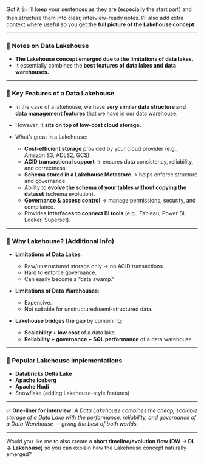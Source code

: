 Got it 👍 I’ll keep your sentences as they are (especially the start part) and then structure them into clear, interview-ready notes. I’ll also add extra context where useful so you get the **full picture of the Lakehouse concept**.

---

### 📒 Notes on Data Lakehouse

* **The Lakehouse concept emerged due to the limitations of data lakes.**
* It essentially combines the **best features of data lakes and data warehouses.**

---

### 🔹 Key Features of a Data Lakehouse

* In the case of a lakehouse, we have **very similar data structure and data management features** that we have in our data warehouse.
* However, it **sits on top of low-cost cloud storage.**
* What’s great in a Lakehouse:

  * **Cost-efficient storage** provided by your cloud provider (e.g., Amazon S3, ADLS2, GCS).
  * **ACID transactional support** → ensures data consistency, reliability, and correctness.
  * **Schema stored in a Lakehouse Metastore** → helps enforce structure and governance.
  * Ability to **evolve the schema of your tables without copying the dataset** (schema evolution).
  * **Governance & access control** → manage permissions, security, and compliance.
  * Provides **interfaces to connect BI tools** (e.g., Tableau, Power BI, Looker, Superset).

---

### 🔹 Why Lakehouse? (Additional Info)

* **Limitations of Data Lakes**:

  * Raw/unstructured storage only → no ACID transactions.
  * Hard to enforce governance.
  * Can easily become a “data swamp.”
* **Limitations of Data Warehouses**:

  * Expensive.
  * Not suitable for unstructured/semi-structured data.
* **Lakehouse bridges the gap** by combining:

  * **Scalability + low cost** of a data lake.
  * **Reliability + governance + SQL performance** of a data warehouse.

---

### 🔹 Popular Lakehouse Implementations

* **Databricks Delta Lake**
* **Apache Iceberg**
* **Apache Hudi**
* Snowflake (adding Lakehouse-style features)

---

✅ **One-liner for interview:**
*A Data Lakehouse combines the cheap, scalable storage of a Data Lake with the performance, reliability, and governance of a Data Warehouse — giving the best of both worlds.*

---

Would you like me to also create a **short timeline/evolution flow (DW → DL → Lakehouse)** so you can explain how the Lakehouse concept naturally emerged?
